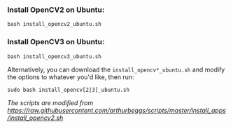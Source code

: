 ### Install OpenCV2 on Ubuntu:

```
bash install_opencv2_ubuntu.sh
```

### Install OpenCV3 on Ubuntu:

```
bash install_opencv3_ubuntu.sh
```

Alternatively, you can download the `install_opencv*_ubuntu.sh` and modify the options to whatever you'd like, then run:

```
sudo bash install_opencv[2|3]_ubuntu.sh
```

*The scripts are modified from https://raw.githubusercontent.com/arthurbeggs/scripts/master/install_apps/install_opencv2.sh*
